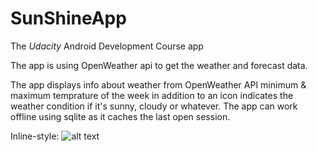 # SunShineApp
The *Udacity* Android Development Course app

The app is using OpenWeather api to get the weather and forecast data.

The app displays info about weather from OpenWeather API minimum & maximum temprature of the week in addition to an icon indicates the weather condition if it's sunny, cloudy or whatever.
The app can work offline using sqlite as it caches the last open session.

Inline-style: 
![alt text](https://github.com/Muhammad7Salah/SunShineApp/edit/master/Screenshot_20180904-231210.jpg "Logo Title Text 1")
